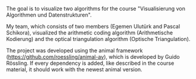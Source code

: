The goal is to visualize two algorithms for the course "Visualisierung von Algorithmen und Datenstrukturen".

My team, which consists of two members (Egemen Ulutürk and Pascal Schikora), visualized the arithmetic coding algorithm (Arithmetische Kodierung) and the optical triangulation algorithm (Optische Triangulation).

The project was developed using the animal framework (https://github.com/roessling/animal-av), which is developed by Guido Rössling.
If every dependency is added, like described in the course material, it should work with the newest animal version.